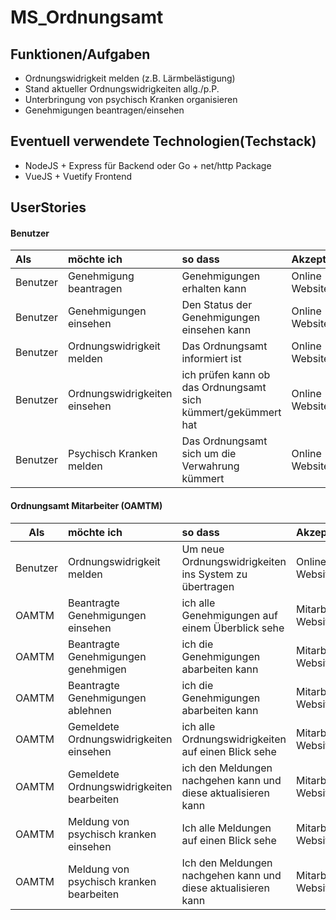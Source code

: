 # MS_Ordnungsamt

## Funktionen/Aufgaben
 - Ordnungswidrigkeit melden (z.B. Lärmbelästigung)
 - Stand aktueller Ordnungswidrigkeiten allg./p.P.
 - Unterbringung von psychisch Kranken organisieren
 - Genehmigungen beantragen/einsehen

## Eventuell verwendete Technologien(Techstack)
 - NodeJS + Express für Backend oder Go + net/http Package
 - VueJS + Vuetify Frontend

## UserStories

#### Benutzer

| **Als**  | **möchte ich**| **so dass** | **Akzeptanz**| **Priorität** |
| :------- | :--------------------------------- | :----------------------------------------- | :------------------ | ------------------- |
| Benutzer | Genehmigung beantragen | Genehmigungen erhalten kann | Online Website | hoch |
| Benutzer | Genehmigungen einsehen | Den Status der Genehmigungen einsehen kann | Online Website | hoch |
| Benutzer | Ordnungswidrigkeit melden | Das Ordnungsamt informiert ist | Online Website | hoch |
| Benutzer | Ordnungswidrigkeiten einsehen | ich prüfen kann ob das Ordnungsamt sich kümmert/gekümmert hat | Online Website | mittel |
| Benutzer | Psychisch Kranken melden | Das Ordnungsamt sich um die Verwahrung kümmert | Online Website | hoch |


#### Ordnungsamt Mitarbeiter (OAMTM)


| **Als**  | **möchte ich**| **so dass** | **Akzeptanz**| **Priorität** |
| -------- | :--------------------------------- | :----------------------------------------- | :------------------ | ------------------- |
| Benutzer | Ordnungswidrigkeit melden | Um neue Ordnungswidrigkeiten ins System zu übertragen | Online Website | hoch |
| OAMTM | Beantragte Genehmigungen einsehen | ich alle Genehmigungen auf einem Überblick sehe | Mitarbeiter Website | hoch |
| OAMTM | Beantragte Genehmigungen genehmigen | ich die Genehmigungen abarbeiten kann | Mitarbeiter Website | mittel |
| OAMTM | Beantragte Genehmigungen ablehnen | ich die Genehmigungen abarbeiten kann | Mitarbeiter Website | mittel |
| OAMTM | Gemeldete Ordnungswidrigkeiten einsehen | ich alle Ordnungswidrigkeiten auf einen Blick sehe | Mitarbeiter Website | hoch |
| OAMTM | Gemeldete Ordnungswidrigkeiten bearbeiten | ich den Meldungen nachgehen kann und diese aktualisieren kann| Mitarbeiter Website | hoch |
| OAMTM | Meldung von psychisch kranken einsehen | Ich alle Meldungen auf einen Blick sehe | Mitarbeiter Website | hoch |
| OAMTM | Meldung von psychisch kranken bearbeiten | Ich den Meldungen nachgehen kann und diese aktualisieren kann | Mitarbeiter Website | hoch |
